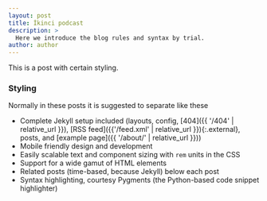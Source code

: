 ```yaml
---
layout: post
title: İkinci podcast
description: >
  Here we introduce the blog rules and syntax by trial.
author: author
---
```


This is a post with certain styling.

### Styling

Normally in these posts it is suggested to separate like these

* Complete Jekyll setup included (layouts, config, [404]({{ '/404' | relative_url }}), [RSS feed]({{'/feed.xml' | relative_url }}){:.external}, posts, and [example page]({{ '/about/' | relative_url }}))
* Mobile friendly design and development
* Easily scalable text and component sizing with `rem` units in the CSS
* Support for a wide gamut of HTML elements
* Related posts (time-based, because Jekyll) below each post
* Syntax highlighting, courtesy Pygments (the Python-based code snippet highlighter)
